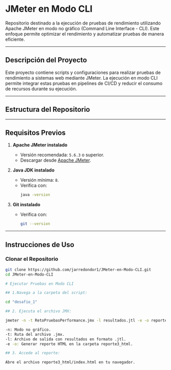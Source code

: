 # JMeter en Modo CLI

Repositorio destinado a la ejecución de pruebas de rendimiento utilizando Apache JMeter en modo no gráfico (Command Line Interface - CLI). Este enfoque permite optimizar el rendimiento y automatizar pruebas de manera eficiente.

---

## **Descripción del Proyecto**

Este proyecto contiene scripts y configuraciones para realizar pruebas de rendimiento a sistemas web mediante JMeter. La ejecución en modo CLI permite integrar estas pruebas en pipelines de CI/CD y reducir el consumo de recursos durante su ejecución.

---

## **Estructura del Repositorio**

---

## **Requisitos Previos**

1. **Apache JMeter instalado**
   - Versión recomendada: `5.6.3` o superior.
   - Descargar desde [Apache JMeter](https://jmeter.apache.org/).

2. **Java JDK instalado**
   - Versión mínima: `8`.
   - Verifica con:
     ```bash
     java -version
     ```

3. **Git instalado**
   - Verifica con:
     ```bash
     git --version
     ```
---

## **Instrucciones de Uso**

### **Clonar el Repositorio**
```bash
git clone https://github.com/jarredondor1/JMeter-en-Modo-CLI.git
cd JMeter-en-Modo-CLI

# Ejecutar Pruebas en Modo CLI

## 1.Navega a la carpeta del script:

cd "desafio_1"

## 2. Ejecuta el archivo JMX:

jmeter -n -t RetoPruebasPerformance.jmx -l resultados.jtl -e -o reporte3_html

-n: Modo no gráfico.
-t: Ruta del archivo .jmx.
-l: Archivo de salida con resultados en formato .jtl.
-e -o: Generar reporte HTML en la carpeta reporte3_html.

## 3. Accede al reporte:

Abre el archivo reporte3_html/index.html en tu navegador.


